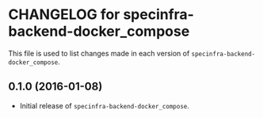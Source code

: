 # CHANGELOG for specinfra-backend-docker_compose

This file is used to list changes made in each version of `specinfra-backend-docker_compose`.

## 0.1.0 (2016-01-08)

* Initial release of `specinfra-backend-docker_compose`.
